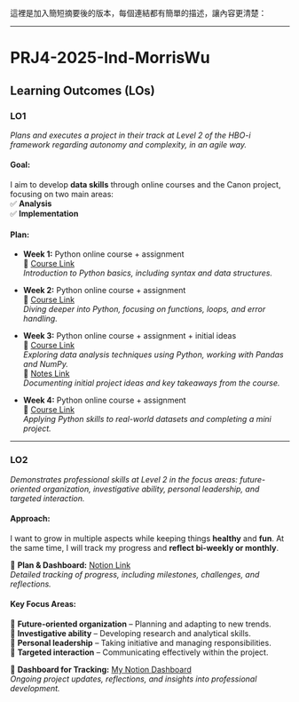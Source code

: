 這裡是加入簡短摘要後的版本，每個連結都有簡單的描述，讓內容更清楚：  

---

# **PRJ4-2025-Ind-MorrisWu**  

## **Learning Outcomes (LOs)**  

### **LO1**  
*Plans and executes a project in their track at Level 2 of the HBO-i framework regarding autonomy and complexity, in an agile way.*  

#### **Goal:**  
I aim to develop **data skills** through online courses and the Canon project, focusing on two main areas:  
✅ **Analysis**  
✅ **Implementation**  

#### **Plan:**  
- **Week 1:** Python online course + assignment  
  🔗 [Course Link](https://images.hahow.in/images/664ed9e92fcb5581a2712953)  
  *Introduction to Python basics, including syntax and data structures.*  

- **Week 2:** Python online course + assignment  
  🔗 [Course Link](https://images.hahow.in/images/66768214fb7a2272b4ba139a)  
  *Diving deeper into Python, focusing on functions, loops, and error handling.*  

- **Week 3:** Python online course + assignment + initial ideas  
  🔗 [Course Link](https://images.hahow.in/images/6677d95fc3a336d5732a9408)  
  *Exploring data analysis techniques using Python, working with Pandas and NumPy.*  
  🔗 [Notes Link](https://docs.google.com/document/d/10I9zcVJ-AIP5Gz5hUSLAL5S_BEYI59LEKaXFN8-DDLM/edit?tab=t.0)  
  *Documenting initial project ideas and key takeaways from the course.*  

- **Week 4:** Python online course + assignment  
  🔗 [Course Link](https://images.hahow.in/images/667d18c66195b50a63ceec9f)  
  *Applying Python skills to real-world datasets and completing a mini project.*  

---

### **LO2**  
*Demonstrates professional skills at Level 2 in the focus areas: future-oriented organization, investigative ability, personal leadership, and targeted interaction.*  

#### **Approach:**  
I want to grow in multiple aspects while keeping things **healthy** and **fun**. At the same time, I will track my progress and **reflect bi-weekly or monthly**.  

🔗 **Plan & Dashboard:** [Notion Link](https://www.notion.so/69af482bf292487385a758fc58def826?v=4752c5d6d20b4c4db05ed2329a3c6750&pvs=4)  
*Detailed tracking of progress, including milestones, challenges, and reflections.*  

#### **Key Focus Areas:**  
📌 **Future-oriented organization** – Planning and adapting to new trends.  
📌 **Investigative ability** – Developing research and analytical skills.  
📌 **Personal leadership** – Taking initiative and managing responsibilities.  
📌 **Targeted interaction** – Communicating effectively within the project.  

🔗 **Dashboard for Tracking:** [My Notion Dashboard](https://www.notion.so/95cc22b66ae046f9bd91589613a2b03c?v=cde7c9b78f49406bbeba6eda1662dcf5&pvs=4)  
*Ongoing project updates, reflections, and insights into professional development.*  

